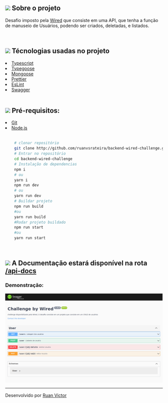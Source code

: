 <h2><img style="height: 25px" src="https://github.githubassets.com/images/icons/emoji/unicode/1f4d1.png" />  Sobre o projeto</h2>
<p>
    Desafio imposto pela <a href="https://github.com/Wiredcraft">Wired</a> que consiste em uma API, que tenha a função de manuseio de Usuários, podendo ser criados, deletadas, e listados.
</p>

<br>

<h2><img style="height: 25px" src="https://github.githubassets.com/images/icons/emoji/unicode/1f680.png" /> Técnologias usadas no projeto</h2>

<li><a href="https://www.typescriptlang.org/">Typescript</a></li>
<li><a href="https://typegoose.github.io/typegoose/">Typegoose</a></li>
<li><a href="https://mongoosejs.com/">Mongoose</a></li>
<li><a href="https://prettier.io/">Prettier</a></li>
<li><a href="https://eslint.org/">EsLint</a></li>
<li><a href="https://swagger.io/">Swagger</a></li>

<br>

<h2><img style="height: 25px" src="https://github.githubassets.com/images/icons/emoji/unicode/2139.png" />  Pré-requisitos: </h2>
<li><a href="https://git-scm.com/">Git</a></li>
<li><a href="https://nodejs.org/en/">Node.js</a></li>

<br>

```bash
    # clonar repositório
    git clone http://github.com/ruanvsrateira/backend-wired-challenge.git
    # Entrar no repositório
    cd backend-wired-challenge
    # Instalação de dependencias
    npm i
    # ou
    yarn i
    npm run dev
    # ou
    yarn run dev
    # Buildar projeto
    npm run build
    #ou
    yarn run build
    #Rodar projeto buildado
    npm run start
    #ou
    yarn run start
```

<br />

<h2>
<img style="height: 25px" src="https://github.githubassets.com/images/icons/emoji/unicode/1f4d1.png" /> A Documentação estará disponível na rota <a href="http://localhost:3333/api-docs">/api-docs</a></h2>

<h3>Demonstração:</h3>
<img src="./swagger.png" />
<hr>

Desenvolvido por <a href="https://www.linkedin.com/in/ruanvsrateira" target="__blank">Ruan Victor</a>
